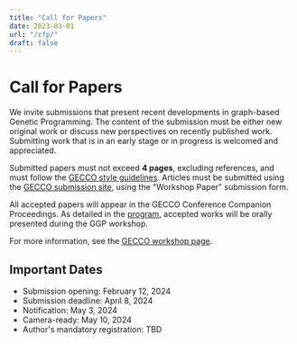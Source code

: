 ```yaml
---
title: "Call for Papers"
date: 2023-03-01
url: "/cfp/"
draft: false
---
```


# Call for Papers

We invite submissions that present recent developments in graph-based Genetic Programming. 
The content of the submission must be either new original work or discuss new perspectives on recently published work. 
Submitting work that is in an early stage or in progress is welcomed and appreciated.

Submitted papers must not exceed **4 pages**, excluding references, and must follow the [GECCO style guidelines](https://gecco-2023.sigevo.org/Paper-Submission-Instructions). 
Articles must be submitted using the [GECCO submission site](https://ssl.linklings.net/conferences/gecco/), using the "Workshop Paper" submission form.

All accepted papers will appear in the GECCO Conference Companion Proceedings. As detailed in the [program](https://graphgp.com/program/), accepted works will be orally presented during the GGP workshop.

For more information, see the [GECCO workshop page](https://gecco-2024.sigevo.org/Call-for-Workshop-Papers).

## Important Dates

+ Submission opening: February 12, 2024
+ Submission deadline: April 8, 2024
+ Notification: May 3, 2024
+ Camera-ready: May 10, 2024
+ Author's mandatory registration: TBD
